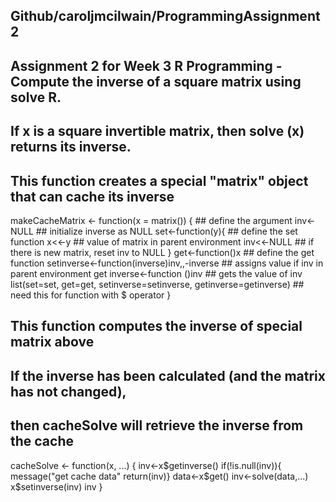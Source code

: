 ## Github/caroljmcilwain/ProgrammingAssignment2
## Assignment 2 for Week 3 R Programming - Compute the inverse of a square matrix using solve R. 
## If x is a square invertible matrix, then solve (x) returns its inverse.

## This function creates a special "matrix" object that can cache its inverse

makeCacheMatrix <- function(x = matrix()) {       ## define the argument
  inv<-NULL                                       ## initialize inverse as NULL
  set<-function(y){                               ## define the set function
    x<<-y                                         ## value of matrix in parent environment
    inv<<-NULL                                    ## if there is new matrix, reset inv to NULL
}
  get<-function()x                                ## define the get function
  setinverse<-function(inverse)inv,,-inverse      ## assigns value if inv in parent environment
  get inverse<-function ()inv                     ## gets the value of inv
    list(set=set, get=get, setinverse=setinverse, getinverse=getinverse)    ## need this for function with $ operator
}

## This function computes the inverse of special matrix above
## If the inverse has been calculated (and the matrix has not changed),
## then cacheSolve will retrieve the inverse from the cache

cacheSolve <- function(x, ...) {
       inv<-x$getinverse()                        
       if(!is.null(inv)){                         
        message("get cache data"
       return(inv)}
       data<-x$get()
       inv<-solve(data,...)
       x$setinverse(inv)
       inv
}





